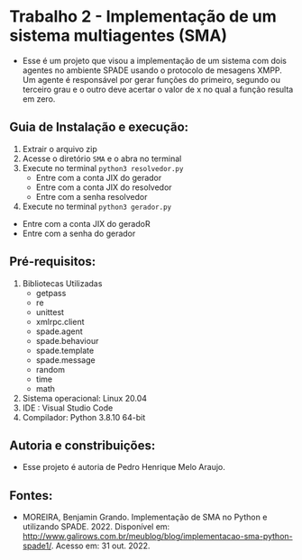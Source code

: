# Trabalho 2 - Implementação de um sistema multiagentes (SMA)
- Esse é um projeto que visou a implementação de um sistema com dois agentes no ambiente SPADE usando o protocolo de mesagens XMPP. Um agente é responsável por gerar funções do primeiro, segundo ou terceiro grau e o outro deve acertar o valor de x no qual a função resulta em zero.

## Guia de Instalação e execução:
1. Extrair o arquivo zip
3. Acesse o diretório ```SMA``` e o abra no terminal 
4. Execute no terminal ```python3 resolvedor.py```
 	- Entre com a conta JIX do gerador
 	- Entre com a conta JIX do resolvedor 
 	- Entre com a senha resolvedor
6. Execute no terminal ```python3 gerador.py```
  - Entre com a conta JIX do geradoR
  - Entre com a senha do gerador 

## Pré-requisitos: 
1. Bibliotecas Utilizadas
	- getpass
	- re
	- unittest
	- xmlrpc.client
	- spade.agent
	- spade.behaviour
	- spade.template
	- spade.message
	- random
	- time
	- math
2. Sistema operacional: Linux 20.04
3. IDE : Visual Studio Code
4. Compilador: Python 3.8.10 64-bit
	
## Autoria e constribuições:
- Esse projeto é autoria de Pedro Henrique Melo Araujo.
	
## Fontes:
- MOREIRA, Benjamin Grando. Implementação de SMA no Python e utilizando SPADE. 2022. Disponível em: http://www.galirows.com.br/meublog/blog/implementacao-sma-python-spade1/. Acesso em: 31 out. 2022.
